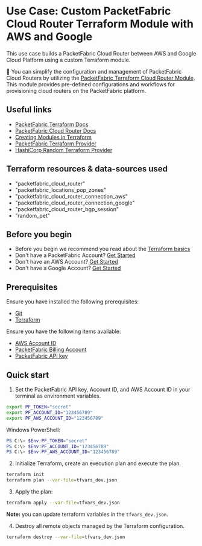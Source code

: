 # Use Case: Custom PacketFabric Cloud Router Terraform Module with AWS and Google

This use case builds a PacketFabric Cloud Router between AWS and Google Cloud Platform using a custom Terraform module.

:rocket: You can simplify the configuration and management of PacketFabric Cloud Routers by utilizing the [PacketFabric Terraform Cloud Router Module](https://registry.terraform.io/modules/PacketFabric/cloud-router-module/connectivity/latest). This module provides pre-defined configurations and workflows for provisioning cloud routers on the PacketFabric platform.

## Useful links

- [PacketFabric Terraform Docs](https://docs.packetfabric.com/api/terraform/)
- [PacketFabric Cloud Router Docs](https://docs.packetfabric.com/cr/)
- [Creating Modules in Terraform](https://developer.hashicorp.com/terraform/language/modules/develop)
- [PacketFabric Terraform Provider](https://registry.terraform.io/providers/PacketFabric/packetfabric)
- [HashiCorp Random Terraform Provider](https://registry.terraform.io/providers/hashicorp/random)

## Terraform resources & data-sources used

- "packetfabric_cloud_router"
- "packetfabric_locations_pop_zones"
- "packetfabric_cloud_router_connection_aws"
- "packetfabric_cloud_router_connection_google"
- "packetfabric_cloud_router_bgp_session"
- "random_pet"

## Before you begin

- Before you begin we recommend you read about the [Terraform basics](https://www.terraform.io/intro)
- Don't have a PacketFabric Account? [Get Started](https://docs.packetfabric.com/intro/)
- Don't have an AWS Account? [Get Started](https://aws.amazon.com/free/)
- Don't have a Google Account? [Get Started](https://cloud.google.com/free)

## Prerequisites

Ensure you have installed the following prerequisites:

- [Git](https://git-scm.com/downloads)
- [Terraform](https://learn.hashicorp.com/tutorials/terraform/install-cli)

Ensure you have the following items available:

- [AWS Account ID](https://docs.aws.amazon.com/IAM/latest/UserGuide/console_account-alias.html)
- [PacketFabric Billing Account](https://docs.packetfabric.com/api/examples/account_uuid/)
- [PacketFabric API key](https://docs.packetfabric.com/admin/my_account/keys/)

## Quick start

1. Set the PacketFabric API key, Account ID, and AWS Account ID in your terminal as environment variables.

```sh
export PF_TOKEN="secret"
export PF_ACCOUNT_ID="123456789"
export PF_AWS_ACCOUNT_ID="123456789"
```

Windows PowerShell:
```powershell
PS C:\> $Env:PF_TOKEN="secret"
PS C:\> $Env:PF_ACCOUNT_ID="123456789"
PS C:\> $Env:PF_AWS_ACCOUNT_ID="123456789"
```

2. Initialize Terraform, create an execution plan and execute the plan.

```sh
terraform init
terraform plan --var-file=tfvars_dev.json
```

3. Apply the plan:

```sh
terraform apply --var-file=tfvars_dev.json
```

**Note:** you can update terraform variables in the ``tfvars_dev.json``.

4. Destroy all remote objects managed by the Terraform configuration.

```sh
terraform destroy --var-file=tfvars_dev.json
```
